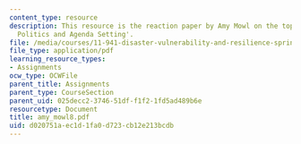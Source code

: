 ```yaml
---
content_type: resource
description: This resource is the reaction paper by Amy Mowl on the topic 'Disaster
  Politics and Agenda Setting'.
file: /media/courses/11-941-disaster-vulnerability-and-resilience-spring-2005/d020751aec1d1fa0d723cb12e213bcdb_amy_mowl8.pdf
file_type: application/pdf
learning_resource_types:
- Assignments
ocw_type: OCWFile
parent_title: Assignments
parent_type: CourseSection
parent_uid: 025decc2-3746-51df-f1f2-1fd5ad489b6e
resourcetype: Document
title: amy_mowl8.pdf
uid: d020751a-ec1d-1fa0-d723-cb12e213bcdb
---
```

